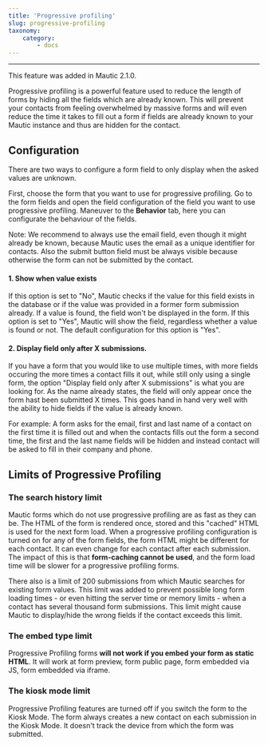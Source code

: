 ```yaml
---
title: 'Progressive profiling'
slug: progressive-profiling
taxonomy:
    category:
        - docs
---
```


---
This feature was added in Mautic 2.1.0.

Progressive profiling is a powerful feature used to reduce the length of forms by hiding all the fields which are already known. This will prevent your contacts from feeling overwhelmed by massive forms and will even reduce the time it takes to fill out a form if fields are already known to your Mautic instance and thus are hidden for the contact.

## Configuration

There are two ways to configure a form field to only display when the asked values are unknown. 

First, choose the form that you want to use for progressive profiling. Go to the form fields and open the field configuration of the field you want to use progressive profiling. Maneuver to the __Behavior__ tab, here you can configurate the behaviour of the fields.

Note: We recommend to always use the email field, even though it might already be known, because Mautic uses the email as a unique identifier for contacts. Also the submit button field must be always visible because otherwise the form can not be submitted by the contact.


#### 1. Show when value exists

If this option is set to "No", Mautic checks if the value for this field exists in the database or if the value was provided in a former form submission already. If a value is found, the field won't be displayed in the form. If this option is set to "Yes", Mautic will show the field, regardless whether a value is found or not. The default configuration for this option is "Yes".

#### 2. Display field only after X submissions.

If you have a form that you would like to use multiple times, with more fields occuring the more times a contact fills it out, while still only using a single form, the option "Display field only after X submissions" is what you are looking for. As the name already states, the field will only appear once the form hast been submitted X times. This goes hand in hand very well with the ability to hide fields if the value is already known. 

For example: A form asks for the email, first and last name of a contact on the first time it is filled out and when the contacts fills out the form a second time, the first and the last name fields will be hidden and instead contact will be asked to fill in their company and phone.

## Limits of Progressive Profiling

### The search history limit

Mautic forms which do not use progressive profiling are as fast as they can be. The HTML of the form is rendered once, stored and this "cached" HTML is used for the next form load. When a progressive profiling configuration is turned on for any of the form fields, the form HTML might be different for each contact. It can even change for each contact after each submission. The impact of this is that **form-caching cannot be used**, and the form load time will be slower for a progressive profiling forms.

There also is a limit of 200 submissions from which Mautic searches for existing form values. This limit was added to prevent possible long form loading times - or even hitting the server time or memory limits - when a contact has several thousand form submissions. This limit might cause Mautic to display/hide the wrong fields if the contact exceeds this limit.

### The embed type limit

Progressive Profiling forms **will not work if you embed your form as static HTML**. It will work at form preview, form public page, form embedded via JS, form embedded via iframe.

### The kiosk mode limit

Progressive Profiling features are turned off if you switch the form to the Kiosk Mode. The form always creates a new contact on each submission in the Kiosk Mode. It doesn't track the device from which the form was submitted.
